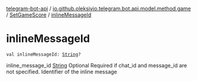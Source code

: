 [telegram-bot-api](../../index.md) / [io.github.oleksivio.telegram.bot.api.model.method.game](../index.md) / [SetGameScore](index.md) / [inlineMessageId](./inline-message-id.md)

# inlineMessageId

`val inlineMessageId: `[`String`](https://kotlinlang.org/api/latest/jvm/stdlib/kotlin/-string/index.html)`?`

inline_message_id [String](https://kotlinlang.org/api/latest/jvm/stdlib/kotlin/-string/index.html) Optional Required if chat_id and message_id are not specified. Identifier of the inline
message

